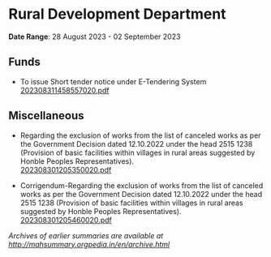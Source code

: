 # Rural Development Department

**Date Range**: 28 August 2023 - 02 September 2023


## Funds
- To issue Short tender notice under E-Tendering System\
  [202308311458557020.pdf](https://gr.maharashtra.gov.in/Site/Upload/Government%20Resolutions/English/202308311458557020.pdf)

## Miscellaneous
- Regarding the exclusion of works from the list of canceled works as per the Government Decision dated 12.10.2022 under the head 2515 1238 (Provision of basic facilities within villages in rural areas suggested by Honble Peoples Representatives).\
  [202308301205350020.pdf](https://gr.maharashtra.gov.in/Site/Upload/Government%20Resolutions/English/202308301205350020.pdf)

- Corrigendum-Regarding the exclusion of works from the list of canceled works as per the Government Decision dated 12.10.2022 under the head 2515 1238 (Provision of basic facilities within villages in rural areas suggested by Honble Peoples Representatives).\
  [202308301205460020.pdf](https://gr.maharashtra.gov.in/Site/Upload/Government%20Resolutions/English/202308301205460020.pdf)


*Archives of earlier summaries are available at http://mahsummary.orgpedia.in/en/archive.html*